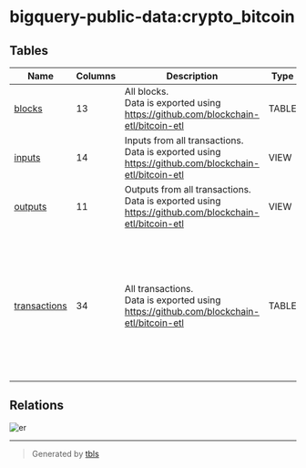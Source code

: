 # bigquery-public-data:crypto_bitcoin

## Tables

| Name | Columns | Description | Type | Labels |
| ---- | ------- | ------- | ---- | ------ |
| [blocks](blocks.md) | 13 | All blocks.<br>Data is exported using https://github.com/blockchain-etl/bitcoin-etl | TABLE |  |
| [inputs](inputs.md) | 14 | Inputs from all transactions.<br>Data is exported using https://github.com/blockchain-etl/bitcoin-etl | VIEW |  |
| [outputs](outputs.md) | 11 | Outputs from all transactions.<br>Data is exported using https://github.com/blockchain-etl/bitcoin-etl | VIEW |  |
| [transactions](transactions.md) | 34 | All transactions.<br>Data is exported using https://github.com/blockchain-etl/bitcoin-etl<br> | TABLE | `dataplex-data-documentation-published-location:us-central1` `dataplex-data-documentation-published-project:vini-gcp-project` `dataplex-data-documentation-published-scan:ab8352e1e-6be2-4e7e-9083-c1412cbada9f` |

## Relations

![er](schema.svg)

---

> Generated by [tbls](https://github.com/k1LoW/tbls)
